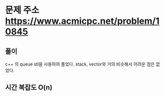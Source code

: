# 문제 주소 https://www.acmicpc.net/problem/10845

## 풀이

c++ 의 queue stl을 사용하여 풀었다. stack, vector와 거의 비슷해서 어려운 점은 없었다.

## 시간 복잡도 O(n)

